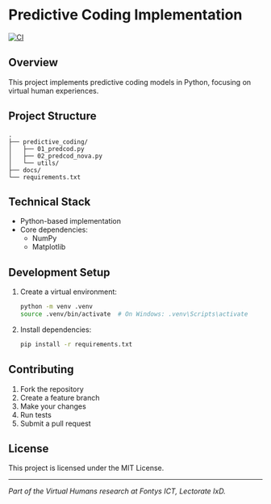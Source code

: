 # Predictive Coding Implementation

[![CI](https://github.com/leonvanbokhorst/virtual-human/actions/workflows/ci.yml/badge.svg)](https://github.com/leonvanbokhorst/virtual-human/actions/workflows/ci.yml)

## Overview

This project implements predictive coding models in Python, focusing on virtual human experiences. 

## Project Structure

```
.
├── predictive_coding/
│   ├── 01_predcod.py      
│   ├── 02_predcod_nova.py
│   └── utils/
├── docs/                 
└── requirements.txt      
```

## Technical Stack

- Python-based implementation
- Core dependencies:
  - NumPy
  - Matplotlib

## Development Setup

1. Create a virtual environment:
   ```bash
   python -m venv .venv
   source .venv/bin/activate  # On Windows: .venv\Scripts\activate
   ```

2. Install dependencies:
   ```bash
   pip install -r requirements.txt
   ```

## Contributing

1. Fork the repository
2. Create a feature branch
3. Make your changes
4. Run tests
5. Submit a pull request

## License

This project is licensed under the MIT License.

---
*Part of the Virtual Humans research at Fontys ICT, Lectorate IxD.*
